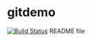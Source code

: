 # gitdemo
[![Build Status](http://43.205.214.201/buildStatus/icon?job=Conditionals)](http://43.205.214.201/job/Conditionals/)
README file
